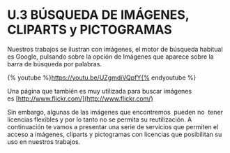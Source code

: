 # U.3 BÚSQUEDA DE IMÁGENES, CLIPARTS y PICTOGRAMAS

Nuestros trabajos se ilustran con imágenes, el motor de búsqueda habitual es Google, pulsando sobre la opción de Imágenes que aparece sobre la barra de búsqueda por palabras.

{% youtube %}https://youtu.be/UZgmdiVQpfY{% endyoutube %}

Una página que también es muy utilizada para buscar imágenes es [http://www.flickr.com/](http://www.flickr.com/)

Sin embargo, algunas de las imágenes que encontremos  pueden no  tener licencias flexibles y por lo tanto no se permita su reutilización. A continuación te vamos a presentar una serie de servicios que permiten el acceso a imágenes, cliparts y pictogramas con licencias que posibilitan su uso en nuestros trabajos.

